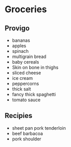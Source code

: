 # Groceries

## Provigo

- bananas
- apples
- spinach
- multigrain bread
- baby cereals
- Skin on bone in thighs
- sliced cheese
- ice cream
- peppercorns
- thick salt
- fancy thick spaghetti
- tomato sauce

## Recipies

- sheet pan pork tenderloin
- beef barbacoa
- pork shoulder
